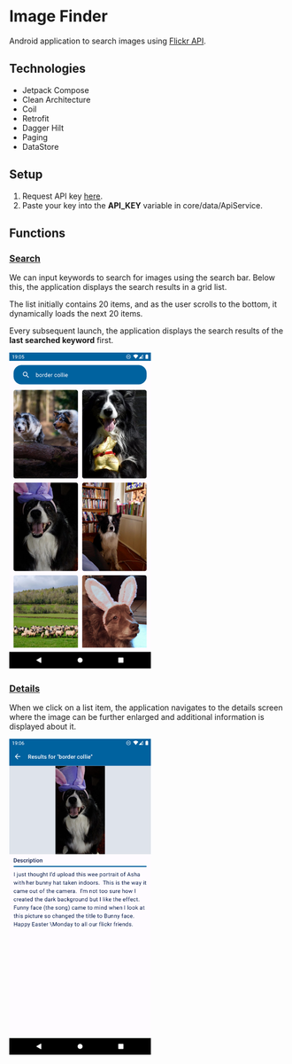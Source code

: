 <h1>Image Finder</h1>
<p>Android application to search images using <a href="https://www.flickr.com/services/api/">Flickr API</a>.</p>

<h2>Technologies</h2>
<ul>
    <li>Jetpack Compose</li>
    <li>Clean Architecture</li>
    <li>Coil</li>
    <li>Retrofit</li>
    <li>Dagger Hilt</li>
    <li>Paging</li>
    <li>DataStore</li>
</ul>

<h2>Setup</h2>
<ol>
    <li>Request API key <a href="https://www.flickr.com/services/apps/create/">here</a>.</li>
    <li>Paste your key into the <b>API_KEY</b> variable in core/data/ApiService.</li>
</ol>

<h2>Functions</h2>
<h3><u>Search</u></h3>
<p> 
We can input keywords to search for images using the search bar. Below this, the application displays the search results in a grid list.

The list initially contains 20 items, and as the user scrolls to the bottom, it dynamically loads the next 20 items.

Every subsequent launch, the application displays the search results of the <b>last searched keyword</b> first.
</p>
<img src="images/search.png" style="width: 256px">

<h3><u>Details</u></h3>
<p>
When we click on a list item, the application navigates to the details screen where the image can be further enlarged and additional information is displayed about it.
</p>
<img src="images/details.png" style="width: 256px">
